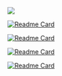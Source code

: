 ![](https://github-readme-stats.vercel.app/api?username=solido&count_private=true&show_icons=true&theme=radical)

[![Readme Card](https://github-readme-stats.vercel.app/api/pin/?username=solido&repo=awesome-flutter)](https://github.com/solido/awesome-flutter)

[![Readme Card](https://github-readme-stats.vercel.app/api/pin/?username=fluttercommunity&repo=flutter_blurhash)](https://github.com/fluttercommunity/flutter_blurhash)

[![Readme Card](https://github-readme-stats.vercel.app/api/pin/?username=jetbrains&repo=skija)](https://github.com/jetbrains/skija)


[![Readme Card](https://github-readme-stats.vercel.app/api/pin/?username=solido&repo=flutter-d-art)](https://github.com/solido/flutter-d-art)




